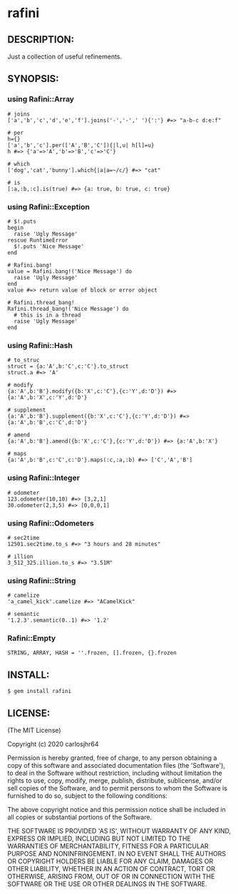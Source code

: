 # rafini

## DESCRIPTION:

Just a collection of useful refinements.

## SYNOPSIS:

### using Rafini::Array

    # joins
    ['a','b','c','d','e','f'].joins('-','-',' '){':'} #=> "a-b-c d:e:f"

    # per
    h={}
    ['a','b','c'].per(['A','B','C']){|l,u| h[l]=u}
    h #=> {'a'=>'A','b'=>'B','c'=>'C'}

    # which
    ['dog','cat','bunny'].which{|a|a=~/c/} #=> "cat"

    # is
    [:a,:b,:c].is(true) #=> {a: true, b: true, c: true}

### using Rafini::Exception

    # $!.puts
    begin
      raise 'Ugly Message'
    rescue RuntimeError
      $!.puts 'Nice Message'
    end

    # Rafini.bang!
    value = Rafini.bang!('Nice Message') do
      raise 'Ugly Message'
    end
    value #=> return value of block or error object

    # Rafini.thread_bang!
    Rafini.thread_bang!('Nice Message') do
      # this is in a thread
      raise 'Ugly Message'
    end

### using Rafini::Hash

    # to_struc
    struct = {a:'A',b:'C',c:'C'}.to_struct
    struct.a #=> 'A'

    # modify
    {a:'A',b:'B'}.modify({b:'X',c:'C'},{c:'Y',d:'D'}) #=> {a:'A',b:'X',c:'Y',d:'D'}

    # supplement
    {a:'A',b:'B'}.supplement({b:'X',c:'C'},{c:'Y',d:'D'}) #=> {a:'A',b:'B',c:'C',d:'D'}

    # amend
    {a:'A',b:'B'}.amend({b:'X',c:'C'},{c:'Y',d:'D'}) #=> {a:'A',b:'X'}

    # maps
    {a:'A',b:'B',c:'C',c:'D'}.maps(:c,:a,:b) #=> ['C','A','B']

### using Rafini::Integer

    # odometer
    123.odometer(10,10) #=> [3,2,1]
    30.odometer(2,3,5) #=> [0,0,0,1]

### using Rafini::Odometers

    # sec2time
    12501.sec2time.to_s #=> "3 hours and 28 minutes"

    # illion
    3_512_325.illion.to_s #=> "3.51M"

### using Rafini::String

    # camelize
    'a_camel_kick'.camelize #=> "ACamelKick"

    # semantic
    '1.2.3'.semantic(0..1) #=> '1.2'

### Rafini::Empty

    STRING, ARRAY, HASH = ''.frozen, [].frozen, {}.frozen

## INSTALL:

    $ gem install rafini

## LICENSE:

(The MIT License)

Copyright (c) 2020 carlosjhr64

Permission is hereby granted, free of charge, to any person obtaining
a copy of this software and associated documentation files (the
'Software'), to deal in the Software without restriction, including
without limitation the rights to use, copy, modify, merge, publish,
distribute, sublicense, and/or sell copies of the Software, and to
permit persons to whom the Software is furnished to do so, subject to
the following conditions:

The above copyright notice and this permission notice shall be
included in all copies or substantial portions of the Software.

THE SOFTWARE IS PROVIDED 'AS IS', WITHOUT WARRANTY OF ANY KIND,
EXPRESS OR IMPLIED, INCLUDING BUT NOT LIMITED TO THE WARRANTIES OF
MERCHANTABILITY, FITNESS FOR A PARTICULAR PURPOSE AND NONINFRINGEMENT.
IN NO EVENT SHALL THE AUTHORS OR COPYRIGHT HOLDERS BE LIABLE FOR ANY
CLAIM, DAMAGES OR OTHER LIABILITY, WHETHER IN AN ACTION OF CONTRACT,
TORT OR OTHERWISE, ARISING FROM, OUT OF OR IN CONNECTION WITH THE
SOFTWARE OR THE USE OR OTHER DEALINGS IN THE SOFTWARE.
